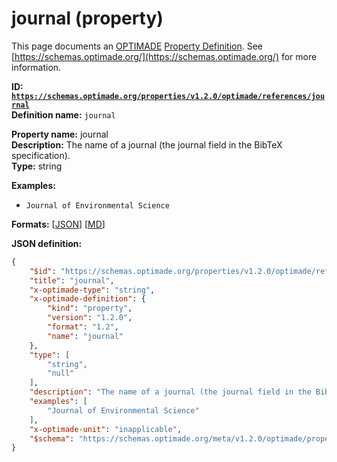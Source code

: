 # journal (property)
This page documents an [OPTIMADE](https://www.optimade.org/) [Property Definition](https://schemas.optimade.org/#definitions). See [https://schemas.optimade.org/](https://schemas.optimade.org/) for more information.

**ID: [`https://schemas.optimade.org/properties/v1.2.0/optimade/references/journal`](https://schemas.optimade.org/properties/v1.2.0/optimade/references/journal)**  
**Definition name:** `journal`

**Property name:** journal  
**Description:** The name of a journal (the journal field in the BibTeX specification).  
**Type:** string  



**Examples:**

- `Journal of Environmental Science`

**Formats:** [[JSON](journal.json)] [[MD](journal.md)]

**JSON definition:**

``` json
{
    "$id": "https://schemas.optimade.org/properties/v1.2.0/optimade/references/journal",
    "title": "journal",
    "x-optimade-type": "string",
    "x-optimade-definition": {
        "kind": "property",
        "version": "1.2.0",
        "format": "1.2",
        "name": "journal"
    },
    "type": [
        "string",
        "null"
    ],
    "description": "The name of a journal (the journal field in the BibTeX specification).",
    "examples": [
        "Journal of Environmental Science"
    ],
    "x-optimade-unit": "inapplicable",
    "$schema": "https://schemas.optimade.org/meta/v1.2.0/optimade/property_definition.md"
}
```